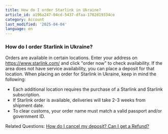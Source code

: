 ```yaml
---
title: How do I order Starlink in Ukraine?
article_id: a196a247-04cd-5437-dfaa-1782d19334ce
category: Account
last_modified: '2025-04-04'
language: en
---
```


### How do I order Starlink in Ukraine?
Orders are available in certain locations. Enter your address on <https://www.starlink.com/> and click "order now" to check availability. If the area does not have service availability, you can place a deposit for that location. When placing an order for Starlink in Ukraine, keep in mind the following:
  * Each additional location requires the purchase of a Starlink and Starlink subscription.
  * If Starlink order is available, deliveries will take 2-3 weeks from shipment date.
  * To clear customs, your order name must match a valid passport and/or government ID.


Related Questions:
[How do I cancel my deposit? Can I get a Refund?](https://www.starlink.com/support/article/<https:/support.starlink.com/?topic=5df6f223-a1ad-ed44-5552-d66c50d29c46>)